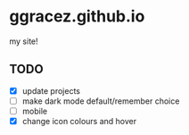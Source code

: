 # ggracez.github.io
my site!

## TODO
- [x] update projects
- [ ] make dark mode default/remember choice
- [ ] mobile
- [x] change icon colours and hover
